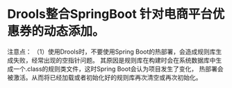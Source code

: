 # Drools整合SpringBoot 针对电商平台优惠券的动态添加。
 
注意点：
（1）使用Drools时，不要使用Spring Boot的热部署，会造成规则库生成失败，经常出现的空指针问题。
其原因是规则库在构建时会在系统数据库中生成一个.class的规则类文件，这时Spring Boot会认为项目发生了变化，
热部署会被激活。从而将已经加载或者初始化好的规则库再次清空或再次初始化。
